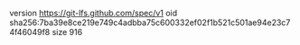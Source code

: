 version https://git-lfs.github.com/spec/v1
oid sha256:7ba39e8ce219e749c4adbba75c600332ef02f1b521c501ae94e23c74f46049f8
size 916
